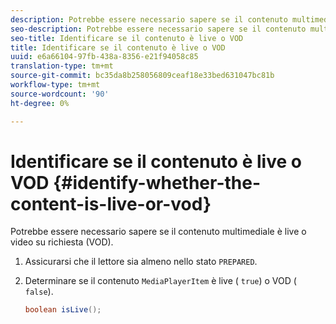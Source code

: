 ```yaml
---
description: Potrebbe essere necessario sapere se il contenuto multimediale è live o video su richiesta (VOD).
seo-description: Potrebbe essere necessario sapere se il contenuto multimediale è live o video su richiesta (VOD).
seo-title: Identificare se il contenuto è live o VOD
title: Identificare se il contenuto è live o VOD
uuid: e6a66104-97fb-438a-8356-e21f94058c85
translation-type: tm+mt
source-git-commit: bc35da8b258056809ceaf18e33bed631047bc81b
workflow-type: tm+mt
source-wordcount: '90'
ht-degree: 0%

---
```



# Identificare se il contenuto è live o VOD {#identify-whether-the-content-is-live-or-vod}

Potrebbe essere necessario sapere se il contenuto multimediale è live o video su richiesta (VOD).

1. Assicurarsi che il lettore sia almeno nello stato `PREPARED`.
1. Determinare se il contenuto `MediaPlayerItem` è live ( `true`) o VOD ( `false`).

   ```java
   boolean isLive();
   ```
